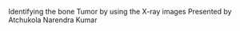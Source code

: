 Identifying the bone Tumor by using the X-ray images
     Presented by 
               Atchukola Narendra Kumar
